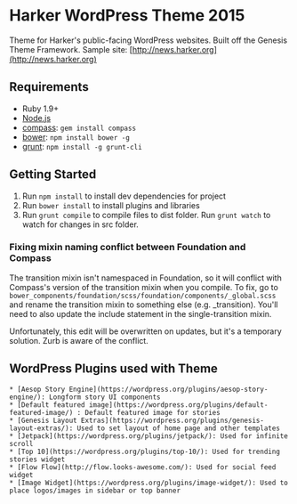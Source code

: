 # Harker WordPress Theme 2015

Theme for Harker's public-facing WordPress websites. Built off the Genesis Theme Framework. Sample site: [http://news.harker.org](http://news.harker.org)

## Requirements

* Ruby 1.9+
* [Node.js](http://nodejs.org)
* [compass](http://compass-style.org/): `gem install compass`
* [bower](http://bower.io): `npm install bower -g`
* [grunt](http://gruntjs.com/): `npm install -g grunt-cli`

## Getting Started

1. Run `npm install` to install dev dependencies for project
2. Run `bower install` to install plugins and libraries
3. Run `grunt compile` to compile files to dist folder. Run `grunt watch` to watch for changes in src folder.

### Fixing mixin naming conflict between Foundation and Compass

The transition mixin isn't namespaced in Foundation, so it will conflict with Compass's version of the transition mixin when you compile. To fix, go to `bower_components/foundation/scss/foundation/components/_global.scss` and rename the transition mixin to something else (e.g. _transition). You'll need to also update the include statement in the single-transition mixin. 

Unfortunately, this edit will be overwritten on updates, but it's a temporary solution. Zurb is aware of the conflict.

## WordPress Plugins used with Theme

    * [Aesop Story Engine](https://wordpress.org/plugins/aesop-story-engine/): Longform story UI components
    * [Default featured image](https://wordpress.org/plugins/default-featured-image/) : Default featured image for stories
    * [Genesis Layout Extras](https://wordpress.org/plugins/genesis-layout-extras/): Used to set layout of home page and other templates
    * [Jetpack](https://wordpress.org/plugins/jetpack/): Used for infinite scroll
    * [Top 10](https://wordpress.org/plugins/top-10/): Used for trending stories widget
    * [Flow Flow](http://flow.looks-awesome.com/): Used for social feed widget 
    * [Image Widget](https://wordpress.org/plugins/image-widget/): Used to place logos/images in sidebar or top banner
